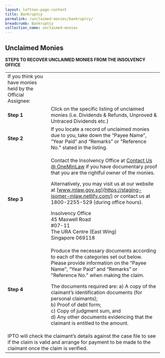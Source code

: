 ```yaml
---
layout: leftnav-page-content
title: Bankruptcy
permalink: /unclaimed-monies/bankruptcy/
breadcrumb: Bankruptcy
collection_name: unclaimed-monies
---
```


Unclaimed Monies
---

**STEPS TO RECOVER UNCLAIMED MONIES FROM THE INSOLVENCY OFFICE**

<table>
  <tr colspan="2"><td>If you think you have monies held by the Official Assignee:</td></tr>
  <tr>
    <td><b>Step 1</b></td>
    <td>Click on the specific listing of unclaimed monies (i.e. Dividends & Refunds, Unproved & Untraced Dividends etc.)</td>
  </tr>
  <tr>
    <td><b>Step 2</b></td>
    <td>If you locate a record of unclaimed monies due to you, take down the “Payee Name”, “Year Paid” and “Remarks” or "Reference No." stated in the listing.</td>
  </tr>
  <tr>
    <td><b>Step 3</b></td>
    <td>
      	
Contact the Insolvency Office at [Contact Us @ OneMinLaw](https://www.mlaw.gov.sg/eservices/enquiry/) if you have documentary proof that you are the rightful owner of the monies.

Alternatively, you may visit us at our website at [www.mlaw.gov.sg](https://staging-isomer-mlaw.netlify.com/) or contact us at 1800-2255-529 (during office hours).

Insolvency Office<br>
45 Maxwell Road<br>
#07-11<br>
The URA Centre (East Wing)<br>
Singapore 069118
    </td>
  </tr>
  <tr>
    <td><b>Step 4</b></td>
    <td>
      Produce the necessary documents according to each of the categories set out below. Please provide information on the “Payee Name”, “Year Paid” and “Remarks” or "Reference No." when making the claim.
      
The documents required are:
a) A copy of the claimant’s identification documents (for personal claimants);<br>
b) Proof of debt form;<br>
c) Copy of judgment sum, and<br>
d) Any other documents evidencing that the claimant is entitled to the amount.
    </td>
  </tr>
  <tr>
    <td colspan="2">IPTO will check the claimant’s details against the case file to see if the claim is valid and arrange for payment to be made to the claimant once the claim is verified.</td>
  </tr>
</table>
